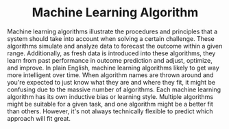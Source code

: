 <H1 align="center"> Machine Learning Algorithm </H1>

Machine learning algorithms illustrate the procedures and principles that a system should take into account when solving a certain challenge. These algorithms simulate and analyze data to forecast the outcome within a given range. Additionally, as fresh data is introduced into these algorithms, they learn from past performance in outcome prediction and adjust, optimize, and improve. In plain English, machine learning algorithms likely to get way more intelligent over time.
When algorithm names are thrown around and you're expected to just know what they are and where they fit, it might be confusing due to the massive number of algorithms.
Each machine learning algorithm has its own inductive bias or learning style. Multiple algorithms might be suitable for a given task, and one algorithm might be a better fit than others. However, it's not always technically flexible to predict which approach will fit great. 
